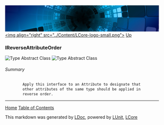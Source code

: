![](../Content/LCore-banner-small.png "")
[&lt;img align=&quot;right&quot; src=&quot;../Content/LCore-logo-small.png&quot;&gt;](../../README.md)
[Up](../L.md)

### IReverseAttributeOrder
![Type Abstract Class](http://b.repl.ca/v1/Type-Abstract%20Class-lightgrey.png "")
![Type Abstract Class](http://b.repl.ca/v1/Type-Abstract%20Class-lightgrey.png "")

###### Summary

            Apply this interface to an Attribute to designate that 
            other attributes of the same type should be applied in 
            reverse order.
            



---

[Home](../../README.md) [Table of Contents](../../TableOfContents.md)

This markdown was generated by [LDoc](https://github.com/CodeSingularity/LDoc), powered by [LUnit](https://github.com/CodeSingularity/LUnit), [LCore](https://github.com/CodeSingularity/LCore)
